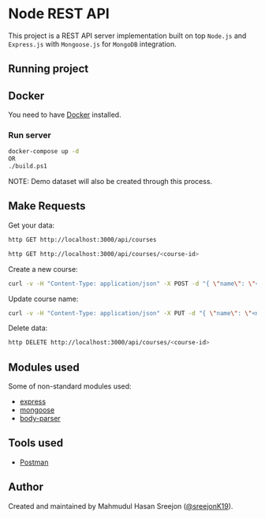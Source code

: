# Node REST API

This project is a REST API server implementation built on top `Node.js` and `Express.js` with `Mongoose.js` for `MongoDB` integration.

## Running project

## Docker

You need to have [Docker](https://www.docker.com/community-edition) installed.

### Run server

```sh
docker-compose up -d
OR
./build.ps1
```
NOTE: Demo dataset will also be created through this process.

## Make Requests

Get your data:

```sh
http GET http://localhost:3000/api/courses

http GET http://localhost:3000/api/courses/<course-id>
```

Create a new course:

```sh
curl -v -H "Content-Type: application/json" -X POST -d "{ \"name\": \"<course-name>\" }" http://localhost:3000/api/courses
```

Update course name:

```sh
curl -v -H "Content-Type: application/json" -X PUT -d "{ \"name\": \"<new-course-name>\" }" http://localhost:3000/api/courses/<course-id>
```

Delete data:

```sh
http DELETE http://localhost:3000/api/courses/<course-id>
```

## Modules used

Some of non-standard modules used:

* [express](https://www.npmjs.com/package/express)
* [mongoose](https://www.npmjs.com/package/mongoose)
* [body-parser](https://www.npmjs.com/package/body-parser)

## Tools used

* [Postman](https://www.getpostman.com/)

## Author

Created and maintained by Mahmudul Hasan Sreejon ([@sreejonK19](https://github.com/sreejonK19)).